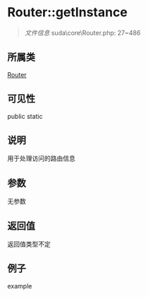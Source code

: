 # Router::getInstance

> *文件信息* suda\core\Router.php: 27~486
## 所属类 

[Router](../Router.md)

## 可见性

  public  static
## 说明

用于处理访问的路由信息

## 参数

无参数

## 返回值
返回值类型不定

## 例子

example